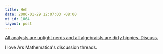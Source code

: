 ```yaml
--- 
title: Heh
date: 2006-01-29 12:07:03 -08:00
mt_id: 1064
layout: post
---
```

<A HREF='http://www.arsmathematica.net/archives/2006/01/28/open-thread/'>All analysts are uptight nerds and all algebraists are dirty hippies. Discuss.</A>

I love Ars Mathematica's discussion threads.
